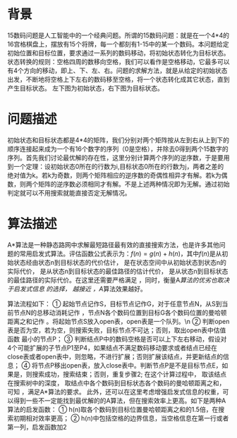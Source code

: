 # 背景

15数码问题是人工智能中的一个经典问题。所谓的15数码问题：就是在一个4*4的16宫格棋盘上，摆放有15个将牌，每一个都刻有1-15中的某一个数码。本问题给定初始位置和目标位置，要求通过一系列的数码移动，将初始状态转化为目标状态。状态转换的规则：空格四周的数移向空格，我们可以看作是空格移动，它最多可以有4个方向的移动，即上、下、左、右。问题的求解方法，就是从给定的初始状态出发，不断地将空格上下左右的数码移至空格，将一个状态转化成其它状态，直到产生目标状态。
左下图为初始状态，右下图为目标状态。

# 问题描述
初始状态和目标状态都是4*4的矩阵，我们分别对两个矩阵按从左到右从上到下的顺序连接起来成为一个有16个数字的序列（0是空格），并除去0得到两个15数字的序列。首先我们讨论最优解的存在性，这里分别计算两个序列的逆序数，于是要用到一个定理：设初始状态0所在的行数为i,目标状态0所在的行数为j，两者之差的绝对值为k。若k为奇数，则两个矩阵相应的逆序数的奇偶性相异才有解。若k为偶数，则两个矩阵的逆序数必须相同才有解。不是上述两种情况即为无解。通过初始判定就可以不用搜索就能直接否定无解情况。

# 算法描述
  A\*算法是一种静态路网中求解最短路径最有效的直接搜索方法，也是许多其他问题的常用启发式算法。评估函数公式表示为：$f(n)=g(n)+h(n)$，其中$f(n)$是从初始状态经由状态n到目标状态的代价估计， 是在状态空间中从初始状态到状态n的实际代价， 是从状态n到目标状态的最佳路径的估计代价， 是从状态n到目标状态的最佳路径的实际代价。在这里还需要严格满足 ，同时，衡量A*算法的优劣也取决于启发式信息 的选择， 越接近 ，A*算法效果越好。


算法流程如下：
①	起始节点记作S，目标节点记作G，对于任意节点N，从S到当前节点N的总移动消耗记作 ，节点N各个数码位置到目标G各个数码位置的曼哈顿距离之和记作 。将起始节点S放入open表，open表是一个队列。\n
②	判断open表是否为空，若为空，则搜索失败，目标节点不可达；否则，取出open表中估值函数 最小的节点P；
③	判断结点P中的数码空格是否可以上下左右移动，假设对4个可能扩展的子节点P1至P4，如果结点不满足数码移动要求或者结点已经在close表或者open表中，则忽略，不进行扩展；否则扩展该结点，并更新结点的信息；
④	将节点P移出open表，放入close表中。判断节点P是不是目标节点E，如果是，则搜索成功，搜索结束；否则，重复步骤2;
在这个计算过程中， 取该结点在搜索树中的深度， 取结点中各个数码到目标状态各个数码的曼哈顿距离之和，可知 ，满足A*算法的要求。
此外，还可以在这里考虑增强启发式信息的权重，可以得到一些不一定能找到最优解的的A算法，但在搜索效率上更高。如下是两种A算法的启发函数：
①	h(n)取各个数码到目标位置曼哈顿距离之和的1.5倍，在搜索初期相对效率更高；
②	h(n)中包括空格的边界信息，当空格信息在第一行或者第一列，启发函数加2

